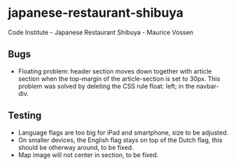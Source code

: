 # japanese-restaurant-shibuya
Code Institute - Japanese Restaurant Shibuya - Maurice Vossen


## Bugs
* Floating problem: header section moves down together with article section when the top-margin of the article-section is set to 30px. This problem was solved by deleting the CSS rule float: left; in the navbar-div.  

## Testing
* Language flags are too big for iPad and smartphone, size to be adjusted.
* On smaller devices, the English flag stays on top of the Dutch flag, this should be otherway around, to be fixed.
* Map image will not center in section, to be fixed.
